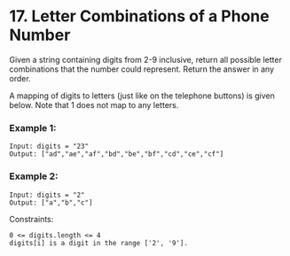# 17. Letter Combinations of a Phone Number


Given a string containing digits from 2-9 inclusive, return all possible letter combinations that the number could represent. Return the answer in any order.

A mapping of digits to letters (just like on the telephone buttons) is given below. Note that 1 does not map to any letters.

 

### Example 1:
```
Input: digits = "23"
Output: ["ad","ae","af","bd","be","bf","cd","ce","cf"]
```

### Example 2:
```
Input: digits = "2"
Output: ["a","b","c"]
 ```

Constraints:
```
0 <= digits.length <= 4
digits[i] is a digit in the range ['2', '9'].
```